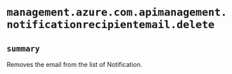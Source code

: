 # `management.azure.com.apimanagement.notificationrecipientemail.delete`

## `summary`
Removes the email from the list of Notification.


